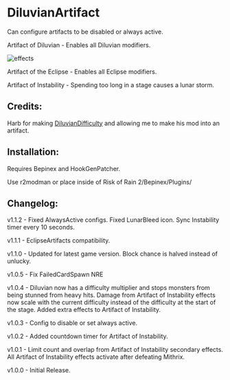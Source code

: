 # DiluvianArtifact

Can configure artifacts to be disabled or always active.

Artifact of Diluvian - Enables all Diluvian modifiers.

![effects](https://i.imgur.com/VDe3WEY.png)

Artifact of the Eclipse - Enables all Eclipse modifiers.

Artifact of Instability - Spending too long in a stage causes a lunar storm.

## Credits:

Harb for making [DiluvianDifficulty](https://thunderstore.io/package/Harb/DiluvianDifficulty/) and allowing me to make his mod into an artifact.

## Installation:

Requires Bepinex and HookGenPatcher.

Use r2modman or place inside of Risk of Rain 2/Bepinex/Plugins/

## Changelog:

v1.1.2 - Fixed AlwaysActive configs. Fixed LunarBleed icon. Sync Instability timer every 10 seconds.

v1.1.1 - EclipseArtifacts compatibility.

v1.1.0 - Updated for latest game version. Block chance is halved instead of unlucky.

v1.0.5 - Fix FailedCardSpawn NRE

v1.0.4 - Diluvian now has a difficulty multiplier and stops monsters from being stunned from heavy hits. Damage from Artifact of Instability effects now scale with the current difficulty instead of the difficulty at the start of the stage. Added extra effects to Artifact of Instability.

v1.0.3 - Config to disable or set always active.

v1.0.2 - Added countdown timer for Artifact of Instability.

v1.0.1 - Limit count and overlap from Artifact of Instability secondary effects. All Artifact of Instability effects activate after defeating Mithrix.

v1.0.0 - Initial Release.